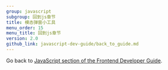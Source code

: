 ```yaml
---
group: javascript
subgroup: 回到js章节
title: 模态弹窗小工具
menu_order: 15
menu_title: 回到js章节
version: 2.0
github_link: javascript-dev-guide/back_to_guide.md
---
```


Go back to <a href="{{ page.baseurl }}/javascript-dev-guide/javascript/js_overview.html">JavaScript section of the Frontend Developer Guide</a>.
